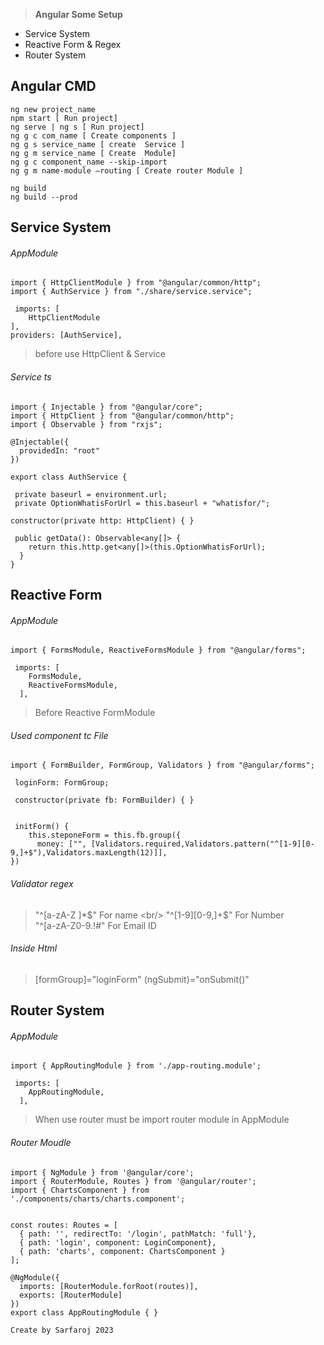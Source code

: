> **Angular Some Setup**
- Service System
- Reactive Form & Regex
- Router System
## Angular CMD
```
ng new project_name
npm start [ Run project]
ng serve | ng s [ Run project]
ng g c com_name [ Create components ]
ng g s service_name [ create  Service ]
ng g m service_name [ Create  Module]
ng g c component_name --skip-import
ng g m name-module –routing [ Create router Module ]

ng build 
ng build --prod
```

## Service System
###### AppModule
```
import { HttpClientModule } from "@angular/common/http";
import { AuthService } from "./share/service.service";
	
 imports: [
    HttpClientModule
],
providers: [AuthService],
```
>before use HttpClient & Service

###### Service ts

```
import { Injectable } from "@angular/core"; 
import { HttpClient } from "@angular/common/http"; 
import { Observable } from "rxjs";

@Injectable({
  providedIn: "root"
})

export class AuthService { 

 private baseurl = environment.url; 
 private OptionWhatisForUrl = this.baseurl + "whatisfor/";

constructor(private http: HttpClient) { }

 public getData(): Observable<any[]> {
    return this.http.get<any[]>(this.OptionWhatisForUrl);
  }
}
```

## Reactive Form
###### AppModule

```
import { FormsModule, ReactiveFormsModule } from "@angular/forms";

 imports: [
    FormsModule,
    ReactiveFormsModule,
  ],
```

>Before Reactive FormModule

######  Used component tc File
```
import { FormBuilder, FormGroup, Validators } from "@angular/forms";

 loginForm: FormGroup;

 constructor(private fb: FormBuilder) { }


 initForm() {
    this.steponeForm = this.fb.group({
      money: ["", [Validators.required,Validators.pattern("^[1-9][0-9,]+$"),Validators.maxLength(12)]],
})

```
###### Validator regex
> "^[a-zA-Z ]*$" For name <br/>
> "^[1-9][0-9,]+$" For Number <br/>
> "^[a-zA-Z0-9.!#$%&’*+/=?^_`{|}~-]+@[a-zA-Z0-9-]+(?:.[a-zA-Z0-9-]+)*$" For Email ID

###### Inside Html
> [formGroup]="loginForm" (ngSubmit)="onSubmit()"

## Router System
###### AppModule

```
import { AppRoutingModule } from './app-routing.module';

 imports: [
    AppRoutingModule,
  ],
```
> When use router must be import router module in AppModule

###### Router Moudle
```
import { NgModule } from '@angular/core';
import { RouterModule, Routes } from '@angular/router';
import { ChartsComponent } from './components/charts/charts.component';


const routes: Routes = [
  { path: '', redirectTo: '/login', pathMatch: 'full'},
  { path: 'login', component: LoginComponent},
  { path: 'charts', component: ChartsComponent }
];

@NgModule({
  imports: [RouterModule.forRoot(routes)],
  exports: [RouterModule]
})
export class AppRoutingModule { }
```

``` 
Create by Sarfaroj 2023
```
